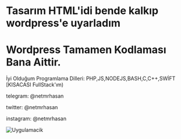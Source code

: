# Tasarım HTML'idi bende kalkıp wordpress'e uyarladım
# Wordpress Tamamen Kodlaması Bana Aittir.
<p> İyi Olduğum Programlama Dilleri: PHP,JS,NODEJS,BASH,C,C++,SWİFT [KISACASI FullStack'ım)

<p> telegram: @netmrhasan
<p> twitter: @netmrhasan
<p> instagram: @netmrhasan

![Uygulamacik](https://resmim.net/f/jt4PSA.png?nocache)
